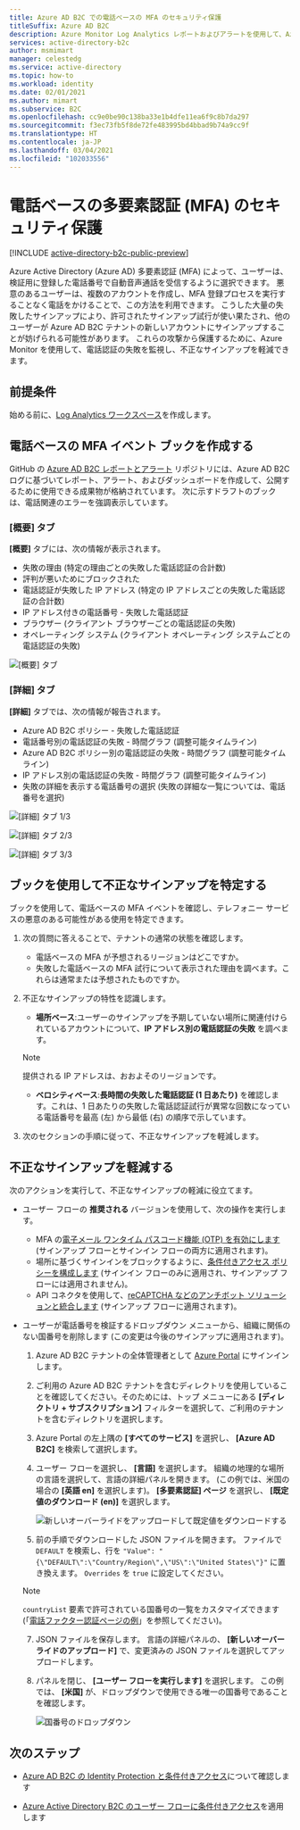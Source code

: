 ```yaml
---
title: Azure AD B2C での電話ベースの MFA のセキュリティ保護
titleSuffix: Azure AD B2C
description: Azure Monitor Log Analytics レポートおよびアラートを使用して、Azure AD B2C テナントの電話ベースの多要素認証 (MFA) をセキュリティで保護するためのヒントについて説明します。 ブックを使用して、不正な電話認証を特定し、不正なサインアップを軽減します。 =
services: active-directory-b2c
author: msmimart
manager: celestedg
ms.service: active-directory
ms.topic: how-to
ms.workload: identity
ms.date: 02/01/2021
ms.author: mimart
ms.subservice: B2C
ms.openlocfilehash: cc9e0be90c138ba33e1b4dfe11ea6f9c8b7da297
ms.sourcegitcommit: f3ec73fb5f8de72fe483995bd4bbad9b74a9cc9f
ms.translationtype: HT
ms.contentlocale: ja-JP
ms.lasthandoff: 03/04/2021
ms.locfileid: "102033556"
---
```

# <a name="securing-phone-based-multi-factor-authentication-mfa"></a>電話ベースの多要素認証 (MFA) のセキュリティ保護

[!INCLUDE [active-directory-b2c-public-preview](../../includes/active-directory-b2c-public-preview.md)]

Azure Active Directory (Azure AD) 多要素認証 (MFA) によって、ユーザーは、検証用に登録した電話番号で自動音声通話を受信するように選択できます。 悪意のあるユーザーは、複数のアカウントを作成し、MFA 登録プロセスを実行することなく電話をかけることで、この方法を利用できます。 こうした大量の失敗したサインアップにより、許可されたサインアップ試行が使い果たされ、他のユーザーが Azure AD B2C テナントの新しいアカウントにサインアップすることが妨げられる可能性があります。 これらの攻撃から保護するために、Azure Monitor を使用して、電話認証の失敗を監視し、不正なサインアップを軽減できます。

## <a name="prerequisites"></a>前提条件

始める前に、[Log Analytics ワークスペース](azure-monitor.md)を作成します。

## <a name="create-a-phone-based-mfa-events-workbook"></a>電話ベースの MFA イベント ブックを作成する

GitHub の [Azure AD B2C レポートとアラート](https://github.com/azure-ad-b2c/siem#phone-authentication-failures) リポジトリには、Azure AD B2C ログに基づいてレポート、アラート、およびダッシュボードを作成して、公開するために使用できる成果物が格納されています。 次に示すドラフトのブックは、電話関連のエラーを強調表示しています。

### <a name="overview-tab"></a>[概要] タブ

**[概要]** タブには、次の情報が表示されます。

- 失敗の理由 (特定の理由ごとの失敗した電話認証の合計数)
- 評判が悪いためにブロックされた
- 電話認証が失敗した IP アドレス (特定の IP アドレスごとの失敗した電話認証の合計数)
- IP アドレス付きの電話番号 - 失敗した電話認証
- ブラウザー (クライアント ブラウザーごとの電話認証の失敗)
- オペレーティング システム (クライアント オペレーティング システムごとの電話認証の失敗)

![[概要] タブ](media/phone-based-mfa/overview-tab.png)

### <a name="details-tab"></a>[詳細] タブ

**[詳細]** タブでは、次の情報が報告されます。

- Azure AD B2C ポリシー - 失敗した電話認証
- 電話番号別の電話認証の失敗 - 時間グラフ (調整可能タイムライン)
- Azure AD B2C ポリシー別の電話認証の失敗 - 時間グラフ (調整可能タイムライン)
- IP アドレス別の電話認証の失敗 - 時間グラフ (調整可能タイムライン)
- 失敗の詳細を表示する電話番号の選択 (失敗の詳細な一覧については、電話番号を選択)

![[詳細] タブ 1/3](media/phone-based-mfa/details-tab-1.png)

![[詳細] タブ 2/3](media/phone-based-mfa/details-tab-2.png)

![[詳細] タブ 3/3](media/phone-based-mfa/details-tab-3.png)

## <a name="use-the-workbook-to-identify-fraudulent-sign-ups"></a>ブックを使用して不正なサインアップを特定する

ブックを使用して、電話ベースの MFA イベントを確認し、テレフォニー サービスの悪意のある可能性がある使用を特定できます。

1. 次の質問に答えることで、テナントの通常の状態を確認します。

   - 電話ベースの MFA が予想されるリージョンはどこですか。
   - 失敗した電話ベースの MFA 試行について表示された理由を調べます。これらは通常または予想されたものですか。

2. 不正なサインアップの特性を認識します。

   - **場所ベース**:ユーザーのサインアップを予期していない場所に関連付けられているアカウントについて、**IP アドレス別の電話認証の失敗** を調べます。

   > [!NOTE]
   > 提供される IP アドレスは、おおよそのリージョンです。

   - **ベロシティベース**:**長時間の失敗した電話認証 (1 日あたり)** を確認します。これは、1 日あたりの失敗した電話認証試行が異常な回数になっている電話番号を最高 (左) から最低 (右) の順序で示しています。

3. 次のセクションの手順に従って、不正なサインアップを軽減します。
 

## <a name="mitigate-fraudulent-sign-ups"></a>不正なサインアップを軽減する

次のアクションを実行して、不正なサインアップの軽減に役立てます。

- ユーザー フローの **推奨される** バージョンを使用して、次の操作を実行します。
     
   - MFA の[電子メール ワンタイム パスコード機能 (OTP) を有効にします](phone-authentication-user-flows.md) (サインアップ フローとサインイン フローの両方に適用されます)。
   - 場所に基づくサインインをブロックするように、[条件付きアクセス ポリシーを構成します](conditional-access-user-flow.md) (サインイン フローのみに適用され、サインアップ フローには適用されません)。
   - API コネクタを使用して、[reCAPTCHA などのアンチボット ソリューションと統合します](https://github.com/Azure-Samples/active-directory-b2c-node-sign-up-user-flow-captcha) (サインアップ フローに適用されます)。

- ユーザーが電話番号を検証するドロップダウン メニューから、組織に関係のない国番号を削除します (この変更は今後のサインアップに適用されます)。
    
   1. Azure AD B2C テナントの全体管理者として [Azure Portal](https://portal.azure.com) にサインインします。

   2. ご利用の Azure AD B2C テナントを含むディレクトリを使用していることを確認してください。そのためには、トップ メニューにある **[ディレクトリ + サブスクリプション]** フィルターを選択して、ご利用のテナントを含むディレクトリを選択します。

   3. Azure Portal の左上隅の **[すべてのサービス]** を選択し、 **[Azure AD B2C]** を検索して選択します。

   4. ユーザー フローを選択し、 **[言語]** を選択します。 組織の地理的な場所の言語を選択して、言語の詳細パネルを開きます。 (この例では、米国の場合の **[英語 en]** を選択します)。 **[多要素認証] ページ** を選択し、 **[既定値のダウンロード (en)]** を選択します。
 
      ![新しいオーバーライドをアップロードして既定値をダウンロードする](media/phone-based-mfa/download-defaults.png)

   5. 前の手順でダウンロードした JSON ファイルを開きます。 ファイルで `DEFAULT` を検索し、行を `"Value": "{\"DEFAULT\":\"Country/Region\",\"US\":\"United States\"}"` に置き換えます。 `Overrides` を `true` に設定してください。

   > [!NOTE]
   > `countryList` 要素で許可されている国番号の一覧をカスタマイズできます (「[電話ファクター認証ページの例](localization-string-ids.md#phone-factor-authentication-page-example)」を参照してください)。

   7. JSON ファイルを保存します。 言語の詳細パネルの、 **[新しいオーバーライドのアップロード]** で、変更済みの JSON ファイルを選択してアップロードします。

   8. パネルを閉じ、 **[ユーザー フローを実行します]** を選択します。 この例では、 **[米国]** が、ドロップダウンで使用できる唯一の国番号であることを確認します。
 
      ![国番号のドロップダウン](media/phone-based-mfa/country-code-drop-down.png)

## <a name="next-steps"></a>次のステップ

- [Azure AD B2C の Identity Protection と条件付きアクセス](conditional-access-identity-protection-overview.md)について確認します 

- [Azure Active Directory B2C のユーザー フローに条件付きアクセス](conditional-access-user-flow.md)を適用します